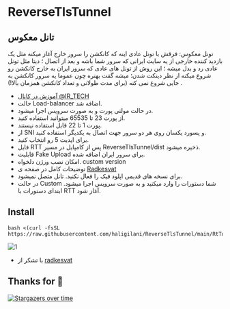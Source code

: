 # ReverseTlsTunnel

## تانل معکوس

تونل معکوس: فرقش با تونل عادی اینه که کانکشن را سرور خارج آغاز میکنه مثل یک بازدید کننده خارجی از یه سایت ایرانی که سرور شما باشه و بعد از اتصال ؛ دیتا مثل تونل عادی رد و بدل میشه ؛ این روش از تونل های عادی که سرور ایران به خارج کانکشن رو شروع میکنه از نظر دیتکت شدن؛ میشه گفت بهتره چون عموما یه سرور کانکشن به جایی شروع نمی کنه (برای مدت طولانی و تعداد کانکشن همزمان بالا!)
.

- [آموزش در کانال @IR_TECH](https://youtube.com/watch?v=1mj1fhA2X6s)
- حالت Load-balancer اضافه شد.
- در حالت مولتی پورت و به صورت سرویس اجرا میشود.
- از پورت 23 تا 65535 میتوانید استفاده کنید.
- پورت 1 تا 22 قابل استفاده نیستند.
- از SNI و پسورد یکسان روی هر دو سرور جهت اتصال به یکدیگر استفاده کنید.
- برای اپدیت 5 رو انتخاب کنید.
- فایل RTT پس از کامپایل در مسیر ReverseTlsTunnel/dist ذخیره میشود.
- قابلیت Fake Upload برای سرور ایران اضافه شده.
- امکان نصب ورژن دلخواه. custom version
- توضیحات کامل در صفحه ی [Radkesvat](https://github.com/radkesvat/ReverseTlsTunnel/tree/master)
- برای نسخه های قدیمی اپلود فیک را فعال نکنید. تانل متصل نمیشود.
- در حالت Custom شما دستورات را وارد میکنید و به صورت سرویس اجرا میشود. ابتدای دستورات با RTT آغاز شود.

## Install

```
bash <(curl -fsSL https://raw.githubusercontent.com/haligilani/ReverseTlsTunnel/main/RtTunnel.sh)
```

![1](https://raw.githubusercontent.com/Ptechgithub/configs/main/media/1.jpg)

- با تشکر از [radkesvat](https://github.com/radkesvat/ReverseTlsTunnel/tree/master)

## Thanks for 🌟

[![Stargazers over time](https://starchart.cc/Ptechgithub/ReverseTlsTunnel.svg)](https://starchart.cc/Ptechgithub/ReverseTlsTunnel)
